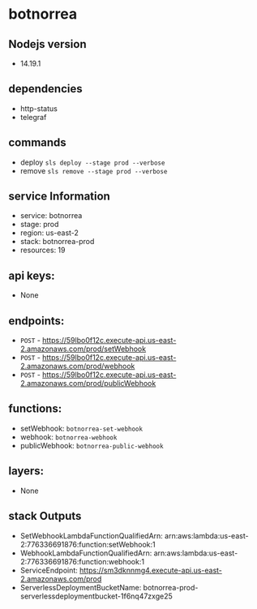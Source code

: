# botnorrea

## Nodejs version
- 14.19.1

## dependencies

- http-status
- telegraf

## commands

- deploy `sls deploy --stage prod --verbose`
- remove `sls remove --stage prod --verbose`

## service Information

- service: botnorrea
- stage: prod
- region: us-east-2
- stack: botnorrea-prod
- resources: 19

## api keys:

- None

## endpoints:

- `POST` - https://59lbo0f12c.execute-api.us-east-2.amazonaws.com/prod/setWebhook
- `POST` - https://59lbo0f12c.execute-api.us-east-2.amazonaws.com/prod/webhook
- `POST` - https://59lbo0f12c.execute-api.us-east-2.amazonaws.com/prod/publicWebhook

## functions:

- setWebhook: `botnorrea-set-webhook`
- webhook: `botnorrea-webhook`
- publicWebhook: `botnorrea-public-webhook`

## layers:

- None

## stack Outputs

- SetWebhookLambdaFunctionQualifiedArn: arn:aws:lambda:us-east-2:776336691876:function:setWebhook:1
- WebhookLambdaFunctionQualifiedArn: arn:aws:lambda:us-east-2:776336691876:function:webhook:1
- ServiceEndpoint: https://sm3dknnmg4.execute-api.us-east-2.amazonaws.com/prod
- ServerlessDeploymentBucketName: botnorrea-prod-serverlessdeploymentbucket-1f6nq47zxge25
